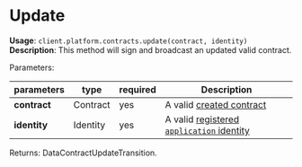 # Update

**Usage**: `client.platform.contracts.update(contract, identity)`  
**Description**: This method will sign and broadcast an updated valid contract.

Parameters:

| parameters   | type     | required | Description                                                                                                   |
| ------------ | -------- | -------- | ------------------------------------------------------------------------------------------------------------- |
| **contract** | Contract | yes      | A valid [created contract](https://dashplatform.readme.io/docs/dash-sdk-contracts-create)                     |
| **identity** | Identity | yes      | A valid [registered `application` identity](https://dashplatform.readme.io/docs/dash-sdk-identities-register) |

Returns: DataContractUpdateTransition.